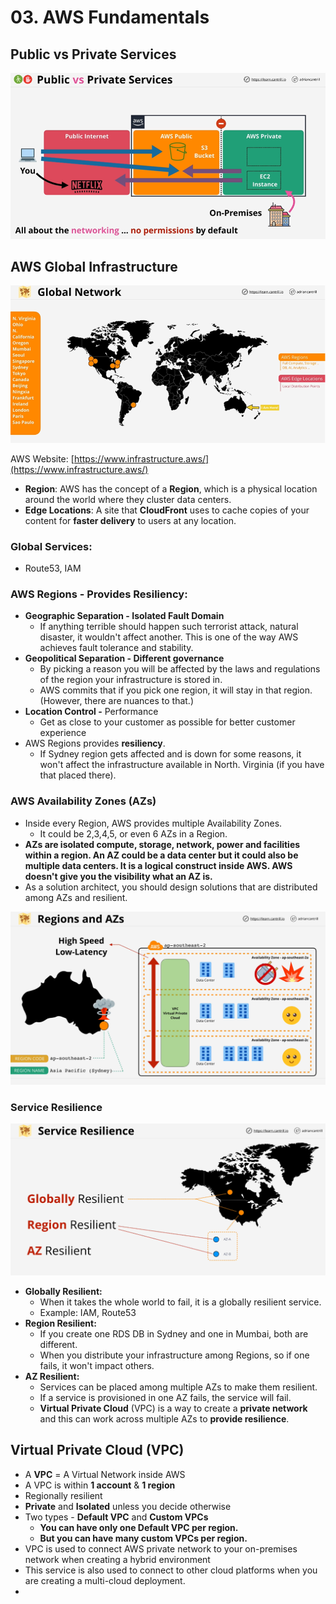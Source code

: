 # 03. AWS Fundamentals

## Public vs Private Services

![](../.gitbook/assets/image%20%2843%29.png)

## AWS Global Infrastructure

![](../.gitbook/assets/image%20%2847%29.png)

AWS Website: [https://www.infrastructure.aws/](https://www.infrastructure.aws/)

* **Region**: AWS has the concept of a **Region**, which is a physical location around the world where they cluster data centers.
* **Edge Locations**: A site that **CloudFront** uses to cache copies of your content for **faster delivery** to users at any location. 

### Global Services: 

* Route53, IAM

### AWS Regions - Provides Resiliency:

* **Geographic Separation - Isolated Fault Domain**
  * If anything terrible should happen such terrorist attack, natural disaster, it wouldn't affect another. This is one of the way AWS achieves fault tolerance and stability.
* **Geopolitical Separation - Different governance**
  * By picking a reason you will be affected by the laws and regulations of the region your infrastructure is stored in.  
  * AWS commits that if you pick one region, it will stay in that region. \(However, there are nuances to that.\)
* **Location Control -** Performance
  * Get as close to your customer as possible for better customer experience 
* AWS Regions provides **resiliency**.
  * If Sydney region gets affected and is down for some reasons, it won't affect the infrastructure available in North. Virginia \(if you have that placed there\). 

### AWS Availability Zones \(AZs\)

* Inside every Region, AWS provides multiple Availability Zones.
  * It could be 2,3,4,5, or even 6 AZs in a Region.
*  **AZs are isolated compute, storage, network, power and facilities within a region. An AZ could be a data center but it could also be multiple data centers. It is a logical construct inside AWS. AWS doesn't give you the visibility what an AZ is.**
* As a solution architect, you should design solutions that are distributed among AZs and resilient. 

![](../.gitbook/assets/image%20%2850%29.png)

### Service Resilience

![](../.gitbook/assets/image%20%2849%29.png)

* **Globally Resilient:** 
  * When it takes the whole world to fail, it is a globally resilient service.
  * Example: IAM, Route53
* **Region Resilient:**
  * If you create one RDS DB in Sydney and one in Mumbai, both are different.
  * When you distribute your infrastructure among Regions, so if one fails, it won't impact others.
* **AZ Resilient:**
  * Services can be placed among multiple AZs to make them resilient.
  * If a service is provisioned in one AZ fails, the service will fail.
  * **Virtual Private Cloud** \(VPC\) is a way to create a **private network** and this can work across multiple AZs to **provide resilience**. 

## **Virtual Private Cloud** \(VPC\)

* A **VPC** = A Virtual Network inside AWS
* A VPC is within **1 account** & **1 region**
* Regionally resilient  
* **Private** and **Isolated** unless you decide otherwise
* Two types - **Default VPC** and **Custom VPCs**
  * **You can have only one Default VPC per region.**
  * **But you can have many custom VPCs per region.**
* VPC is used to connect AWS private network to your on-premises network when creating a hybrid environment
* This service is also used to connect to other cloud platforms when you are creating a multi-cloud deployment. 
* 


  




